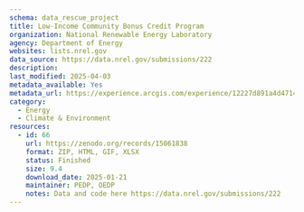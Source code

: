 ```yaml
---
schema: data_rescue_project 
title: Low-Income Community Bonus Credit Program
organization: National Renewable Energy Laboratory
agency: Department of Energy
websites: lists.nrel.gov
data_source: https://data.nrel.gov/submissions/222
description: 
last_modified: 2025-04-03
metadata_available: Yes
metadata_url: https://experience.arcgis.com/experience/12227d891a4d471497ac13f60fffd822
category:
  - Energy 
  - Climate & Environment 
resources:
  - id: 66
    url: https://zenodo.org/records/15061838
    format: ZIP, HTML, GIF, XLSX
    status: Finished
    size: 9.4
    download_date: 2025-01-21
    maintainer: PEDP, OEDP
    notes: Data and code here https://data.nrel.gov/submissions/222
---
```

